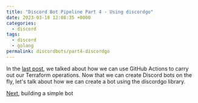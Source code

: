 ```yaml
---
title: "Discord Bot Pipeline Part 4 - Using discordgo"
date: 2023-03-18 12:08:35 +0000
categories:
  - discord
tags:
  - discord
  - golang
permalink: discordbots/part4-discordgo
---
```


In the [last post](part3-github-actions), we talked about how we can use GitHub
Actions to carry out our Terraform operations. Now that we can create Discord
bots on the fly, let's talk about how we can create a bot using the discordgo
library.

[Next](part5-bot-creation), building a simple bot
